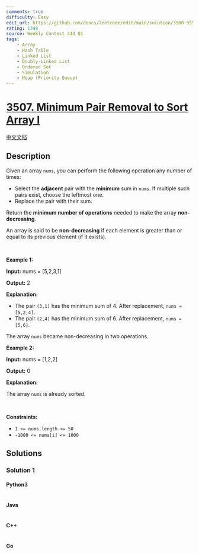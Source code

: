 ```yaml
---
comments: true
difficulty: Easy
edit_url: https://github.com/doocs/leetcode/edit/main/solution/3500-3599/3507.Minimum%20Pair%20Removal%20to%20Sort%20Array%20I/README_EN.md
rating: 1348
source: Weekly Contest 444 Q1
tags:
    - Array
    - Hash Table
    - Linked List
    - Doubly-Linked List
    - Ordered Set
    - Simulation
    - Heap (Priority Queue)
---
```


<!-- problem:start -->

# [3507. Minimum Pair Removal to Sort Array I](https://leetcode.com/problems/minimum-pair-removal-to-sort-array-i)

[中文文档](/solution/3500-3599/3507.Minimum%20Pair%20Removal%20to%20Sort%20Array%20I/README.md)

## Description

<!-- description:start -->

<p>Given an array <code>nums</code>, you can perform the following operation any number of times:</p>

<ul>
	<li>Select the <strong>adjacent</strong> pair with the <strong>minimum</strong> sum in <code>nums</code>. If multiple such pairs exist, choose the leftmost one.</li>
	<li>Replace the pair with their sum.</li>
</ul>

<p>Return the <strong>minimum number of operations</strong> needed to make the array <strong>non-decreasing</strong>.</p>

<p>An array is said to be <strong>non-decreasing</strong> if each element is greater than or equal to its previous element (if it exists).</p>

<p>&nbsp;</p>
<p><strong class="example">Example 1:</strong></p>

<div class="example-block">
<p><strong>Input:</strong> <span class="example-io">nums = [5,2,3,1]</span></p>

<p><strong>Output:</strong> <span class="example-io">2</span></p>

<p><strong>Explanation:</strong></p>

<ul>
	<li>The pair <code>(3,1)</code> has the minimum sum of 4. After replacement, <code>nums = [5,2,4]</code>.</li>
	<li>The pair <code>(2,4)</code> has the minimum sum of 6. After replacement, <code>nums = [5,6]</code>.</li>
</ul>

<p>The array <code>nums</code> became non-decreasing in two operations.</p>
</div>

<p><strong class="example">Example 2:</strong></p>

<div class="example-block">
<p><strong>Input:</strong> <span class="example-io">nums = [1,2,2]</span></p>

<p><strong>Output:</strong> <span class="example-io">0</span></p>

<p><strong>Explanation:</strong></p>

<p>The array <code>nums</code> is already sorted.</p>
</div>

<p>&nbsp;</p>
<p><strong>Constraints:</strong></p>

<ul>
	<li><code>1 &lt;= nums.length &lt;= 50</code></li>
	<li><code>-1000 &lt;= nums[i] &lt;= 1000</code></li>
</ul>

<!-- description:end -->

## Solutions

<!-- solution:start -->

### Solution 1

<!-- tabs:start -->

#### Python3

```python

```

#### Java

```java

```

#### C++

```cpp

```

#### Go

```go

```

<!-- tabs:end -->

<!-- solution:end -->

<!-- problem:end -->
